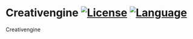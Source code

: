 # Creativengine [![License](https://img.shields.io/github/license/Ludiliste/Creativengine)](https://github.com/Ludiliste/Creativengine/blob/master/LICENSE) [![Language](https://img.shields.io/github/languages/top/Ludiliste/Creativengine)](https://img.shields.io/github/languages/top/Ludiliste/Creativengine)
Creativengine
